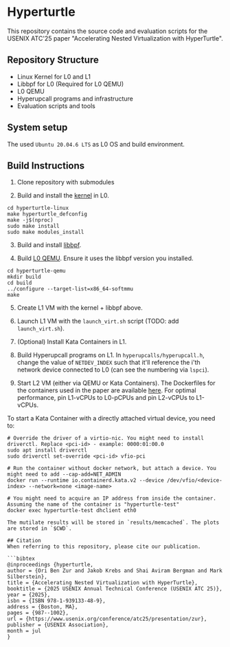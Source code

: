 # Hyperturtle
This repository contains the source code and evaluation scripts for the USENIX ATC'25 paper "Accelerating Nested Virtualization with HyperTurtle".

## Repository Structure
- Linux Kernel for L0 and L1
- Libbpf for L0 (Required for L0 QEMU)
- L0 QEMU
- Hyperupcall programs and infrastructure
- Evaluation scripts and tools

## System setup
The used `Ubuntu 20.04.6 LTS` as L0 OS and build environment.

## Build Instructions
1. Clone repository with submodules

2. Build and install the [kernel](https://github.com/OriBenZur/hyperturtle-linux/tree/ff0190f81a93bff05ab43ed5218ae7ba558a3b43) in L0.
```
cd hyperturtle-linux
make hyperturtle_defconfig
make -j$(nproc)
sudo make install
sudo make modules_install
```

3. Build and install [libbpf](https://github.com/OriBenZur/hyperturtle-linux/tree/ff0190f81a93bff05ab43ed5218ae7ba558a3b43/tools/lib/bpf).

4. Build [L0 QEMU](https://github.com/OriBenZur/hyperturtle-qemu/tree/da3218d45fb8611d73edc3c0eb5c6b20658c86b2). Ensure it uses the libbpf version you installed.
```
cd hyperturtle-qemu
mkdir build
cd build
../configure --target-list=x86_64-softmmu
make
```

5. Create L1 VM with the kernel + libbpf above.

6. Launch L1 VM with the `launch_virt.sh` script (TODO: add `launch_virt.sh`).

7. (Optional) Install Kata Containers in L1.

8. Build Hyperupcall programs on L1.
In `hyperupcalls/hyperupcall.h`, change the value of `NETDEV_INDEX` such that it'll reference the i'th network device connected to L0 (can see the numbering via `lspci`).

9. Start L2 VM (either via QEMU or Kata Containers). The Dockerfiles for the containers used in the paper are available [here](containers).
For optimal performance, pin L1-vCPUs to L0-pCPUs and pin L2-vCPUs to L1-vCPUs.

To start a Kata Container with a directly attached virtual device, you need to:

```
# Override the driver of a virtio-nic. You might need to install driverctl. Replace <pci-id> - example: 0000:01:00.0
sudo apt install driverctl
sudo driverctl set-override <pci-id> vfio-pci

# Run the container without docker network, but attach a device. You might need to add --cap-add=NET_ADMIN
docker run --runtime io.containerd.kata.v2 --device /dev/vfio/<device-index> --network=none <image-name>

# You might need to acquire an IP address from inside the container. Assuming the name of the container is "hyperturtle-test"
docker exec hyperturtle-test dhclient eth0

The mutilate results will be stored in `results/memcached`. The plots are stored in `$CWD`.

## Citation
When referring to this repository, please cite our publication.

```bibtex
@inproceedings {hyperturtle,
author = {Ori Ben Zur and Jakob Krebs and Shai Aviram Bergman and Mark Silberstein},
title = {Accelerating Nested Virtualization with HyperTurtle},
booktitle = {2025 USENIX Annual Technical Conference (USENIX ATC 25)},
year = {2025},
isbn = {ISBN 978-1-939133-48-9},
address = {Boston, MA},
pages = {987--1002},
url = {https://www.usenix.org/conference/atc25/presentation/zur},
publisher = {USENIX Association},
month = jul
}
```


